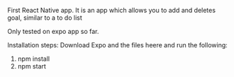 First React Native app.
It is an app which allows you to add and deletes goal, similar to a to do list

Only tested on expo app so far.

Installation steps:
Download Expo and the files heere and run the following:
1. npm install
2. npm start
